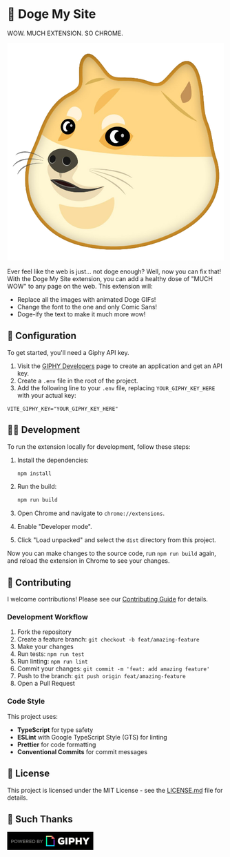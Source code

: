 # 🐶 Doge My Site

WOW. MUCH EXTENSION. SO CHROME.

![Doge My Site Logo](./assets/logo.png)

Ever feel like the web is just... not doge enough? Well, now you can fix that! With the Doge My Site extension, you can add a healthy dose of "MUCH WOW" to any page on the web. This extension will:

* Replace all the images with animated Doge GIFs!
* Change the font to the one and only Comic Sans!
* Doge-ify the text to make it much more wow!

## 🔧 Configuration

To get started, you'll need a Giphy API key.

1. Visit the [GIPHY Developers](https://developers.giphy.com/) page to create an application and get an API key.
2. Create a `.env` file in the root of the project.
3. Add the following line to your `.env` file, replacing `YOUR_GIPHY_KEY_HERE` with your actual key:

```text
VITE_GIPHY_KEY="YOUR_GIPHY_KEY_HERE"
```

## 🧑‍💻 Development

To run the extension locally for development, follow these steps:

1. Install the dependencies:

    ```bash
    npm install
    ```

2. Run the build:

    ```bash
    npm run build
    ```

3. Open Chrome and navigate to `chrome://extensions`.
4. Enable "Developer mode".
5. Click "Load unpacked" and select the `dist` directory from this project.

Now you can make changes to the source code, run `npm run build` again, and reload the extension in Chrome to see your changes.

## 🤝 Contributing

I welcome contributions! Please see our [Contributing Guide](CONTRIBUTING.md) for details.

### Development Workflow

1. Fork the repository
2. Create a feature branch: `git checkout -b feat/amazing-feature`
3. Make your changes
4. Run tests: `npm run test`
5. Run linting: `npm run lint`
6. Commit your changes: `git commit -m 'feat: add amazing feature'`
7. Push to the branch: `git push origin feat/amazing-feature`
8. Open a Pull Request

### Code Style

This project uses:

* **TypeScript** for type safety
* **ESLint** with Google TypeScript Style (GTS) for linting
* **Prettier** for code formatting
* **Conventional Commits** for commit messages

## 📄 License

This project is licensed under the MIT License - see the [LICENSE.md](LICENSE.md) file for details.

## 🙌 Such Thanks

![Powered By Giphy](./assets/giphy.gif)
